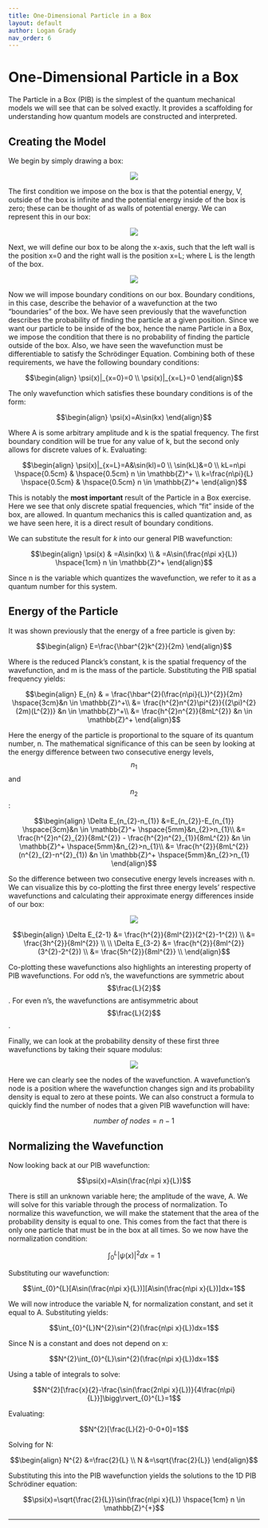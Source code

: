 ```yaml
---
title: One-Dimensional Particle in a Box
layout: default
author: Logan Grady
nav_order: 6
---
```


# One-Dimensional Particle in a Box
The Particle in a Box (PIB) is the simplest of the quantum mechanical models we will see that can be solved exactly. It provides a scaffolding for understanding how quantum models are constructed and interpreted.

## Creating the Model
We begin by simply drawing a box: 

<p align="center"><img src="assets/images/PIB_1.jpg"></p>

The first condition we impose on the box is that the potential energy, V, outside of the box is infinite and the potential energy inside of the box is zero; these can be thought of as walls of potential energy. We can represent this in our box: 

<p align="center"><img src="assets/images/PIB_2.jpg"></p>

Next, we will define our box to be along the x-axis, such that the left wall is the position x=0 and the right wall is the position x=L; where L is the length of the box. 

<p align="center"><img src="assets/images/PIB_3.jpg"></p>

Now we will impose boundary conditions on our box. Boundary conditions, in this case, describe the behavior of a wavefunction at the two “boundaries” of the box. We have seen previously that the wavefunction describes the probability of finding the particle at a given position. Since we want our particle to be inside of the box, hence the name Particle in a Box, we impose the condition that there is no probability of finding the particle outside of the box. Also, we have seen the wavefunction must be differentiable to satisfy the Schrödinger Equation. Combining both of these requirements, we have the following boundary conditions: 

$$\begin{align}
\psi(x)|_{x=0}=0 \\
\psi(x)|_{x=L}=0
\end{align}$$

The only wavefunction which satisfies these boundary conditions is of the form: 

$$\begin{align}
\psi(x)=A\sin(kx)
\end{align}$$

Where A is some arbitrary amplitude and k is the spatial frequency. The first boundary condition will be true for any value of k, but the second only allows for discrete values of k. Evaluating:

$$\begin{align}
\psi(x)|_{x=L}=A&\sin(kl)=0 \\
\sin(kL)&=0 \\
kL=n\pi \hspace{0.5cm} & \hspace{0.5cm} n \in \mathbb{Z}^+ \\
k=\frac{n\pi}{L} \hspace{0.5cm} & \hspace{0.5cm} n \in \mathbb{Z}^+ 
\end{align}$$

This is notably the **most important** result of the Particle in a Box exercise. Here we see that only discrete spatial frequencies, which “fit” inside of the box, are allowed. In quantum mechanics this is called quantization and, as we have seen here, it is a direct result of boundary conditions.

We can substitute the result for $k$ into our general PIB wavefunction:

$$\begin{align}
\psi(x) & =A\sin(kx) \\
 & =A\sin(\frac{n\pi x}{L}) \hspace{1cm} n \in \mathbb{Z}^+
\end{align}$$

Since n is the variable which quantizes the wavefunction,  we refer to it as a quantum number for this system. 

## Energy of the Particle

It was shown previously that the energy of a free particle is given by:

$$\begin{align}
E=\frac{\hbar^{2}k^{2}}{2m}
\end{align}$$

Where  is the reduced Planck’s constant, k is the spatial frequency of the wavefunction, and m is the mass of the particle. Substituting the PIB spatial frequency yields:

$$\begin{align}
E_{n} & = \frac{\hbar^{2}(\frac{n\pi}{L})^{2}}{2m}  \hspace{3cm}&n \in \mathbb{Z}^+\\
&= \frac{h^{2}n^{2}\pi^{2}}{(2\pi)^{2}(2m)(L^{2})}  &n \in \mathbb{Z}^+\\
&= \frac{h^{2}n^{2}}{8mL^{2}}  &n \in \mathbb{Z}^+
\end{align}$$

Here the energy of the particle is proportional to the square of its quantum number, n. The mathematical significance of this can be seen by looking at the energy difference between two consecutive energy levels, $$n_{1}$$ and $$n_{2}$$:

$$\begin{align}
\Delta E_{n_{2}-n_{1}} &=E_{n_{2}}-E_{n_{1}} \hspace{3cm}&n \in \mathbb{Z}^+ \hspace{5mm}&n_{2}>n_{1}\\
&= \frac{h^{2}n^{2}_{2}}{8mL^{2}} - \frac{h^{2}n^{2}_{1}}{8mL^{2}} &n \in \mathbb{Z}^+ \hspace{5mm}&n_{2}>n_{1}\\
&= \frac{h^{2}}{8mL^{2}}(n^{2}_{2}-n^{2}_{1}) &n \in \mathbb{Z}^+ \hspace{5mm}&n_{2}>n_{1}
\end{align}$$

So the difference between two consecutive energy levels increases with n. We can visualize this by co-plotting the first three energy levels’ respective wavefunctions and calculating their approximate energy differences inside of our box: 

<p align="center"><img src="assets/images/PIB_4.jpg"></p>

$$\begin{align}
\Delta E_{2-1} &= \frac{h^{2}}{8ml^{2}}(2^{2}-1^{2}) \\
&= \frac{3h^{2}}{8ml^{2}} \\
\\
\Delta E_{3-2} &= \frac{h^{2}}{8ml^{2}}(3^{2}-2^{2}) \\
&= \frac{5h^{2}}{8ml^{2}} \\
\end{align}$$

Co-plotting these wavefunctions also highlights an interesting property of PIB wavefunctions. For odd n’s, the wavefunctions are symmetric about $$\frac{L}{2}$$. For even n’s, the wavefunctions are antisymmetric about $$\frac{L}{2}$$. 

Finally, we can look at the probability density of these first three wavefunctions by taking their square modulus:

<p align="center"><img src="assets/images/PIB_5.jpg"></p>

Here we can clearly see the nodes of the wavefunction. A wavefunction’s node is a position where the wavefunction changes sign and its probability density is equal to zero at these points. We can also construct a formula to quickly find the number of nodes that a given PIB wavefunction will have:

$$ number\ of\ nodes=n-1$$

## Normalizing the Wavefunction

Now looking back at our PIB wavefunction:

$$\psi(x)=A\sin(\frac{n\pi x}{L})$$

There is still an unknown variable here; the amplitude of the wave, A. We will solve for this variable through the process of normalization. To normalize this wavefunction, we will make the statement that the area of the probability density is equal to one. This comes from the fact that there is only one particle that must be in the box at all times. So we now have the normalization condition:

$$\int_{0}^{L}|\psi(x)|^{2}dx=1$$

Substituting our wavefunction:

$$\int_{0}^{L}[A\sin(\frac{n\pi x}{L})][A\sin(\frac{n\pi x}{L})]dx=1$$

We will now introduce the variable N, for normalization constant, and set it equal to A. Substituting yields:

$$\int_{0}^{L}N^{2}\sin^{2}(\frac{n\pi x}{L})dx=1$$

Since N is a constant and does not depend on x:

$$N^{2}\int_{0}^{L}\sin^{2}(\frac{n\pi x}{L})dx=1$$

Using a table of integrals to solve:

$$N^{2}[\frac{x}{2}-\frac{\sin(\frac{2n\pi x}{L})}{4\frac{n\pi}{L}}]\bigg\rvert_{0}^{L}=1$$

Evaluating:

$$N^{2}[\frac{L}{2}-0-0+0]=1$$

Solving for N:

$$\begin{align}
N^{2} &=\frac{2}{L} \\
N &=\sqrt{\frac{2}{L}}
\end{align}$$

Substituting this into the PIB wavefunction yields the solutions to the 1D PIB Schrödiner equation:

$$\psi(x)=\sqrt{\frac{2}{L}}\sin(\frac{n\pi x}{L}) \hspace{1cm} n \in \mathbb{Z}^{+}$$

---







